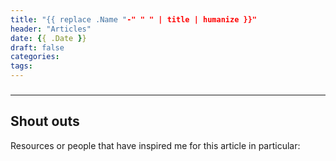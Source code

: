 ```yaml
---
title: "{{ replace .Name "-" " " | title | humanize }}"
header: "Articles"
date: {{ .Date }}
draft: false
categories:
tags:
---
```


###

---

## Shout outs
Resources or people that have inspired me for this article in particular:
